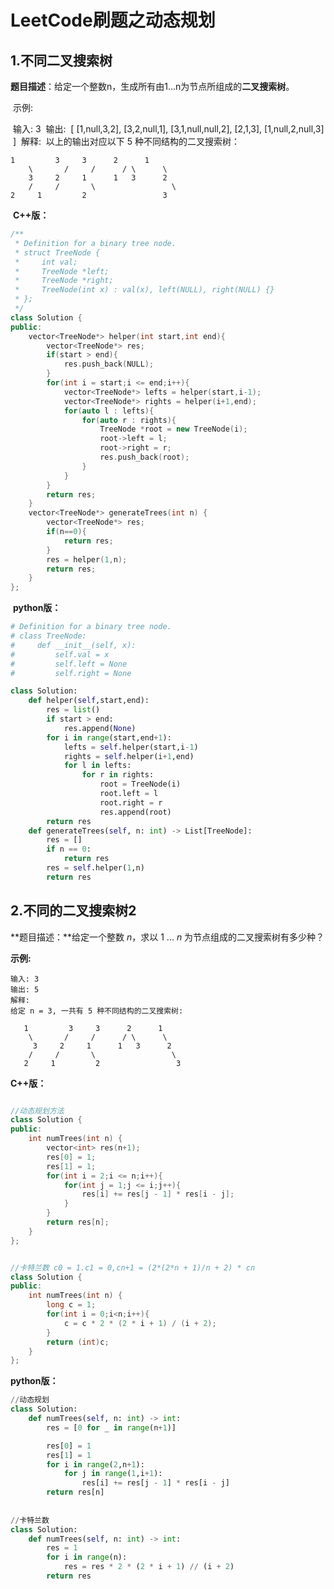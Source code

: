 # LeetCode刷题之动态规划

## 1.不同二叉搜索树

   **题目描述**：给定一个整数n，生成所有由1...n为节点所组成的**二叉搜索树**。

​	示例:

​	输入: 3
​	输出:
​	[
  	[1,null,3,2],
  	[3,2,null,1],
  	[3,1,null,null,2],
  	[2,1,3],
  	[1,null,2,null,3]
​	]
​	解释:
​	以上的输出对应以下 5 种不同结构的二叉搜索树：

   	1         3     3      2      1
    	\       /     /      / \      \
     	3     2     1      1   3      2
    	/     /       \                 \
   	2     1         2                 3



​	**C++版：**

```cpp
/**
 * Definition for a binary tree node.
 * struct TreeNode {
 *     int val;
 *     TreeNode *left;
 *     TreeNode *right;
 *     TreeNode(int x) : val(x), left(NULL), right(NULL) {}
 * };
 */
class Solution {
public:
    vector<TreeNode*> helper(int start,int end){
        vector<TreeNode*> res;
        if(start > end){
            res.push_back(NULL);
        }
        for(int i = start;i <= end;i++){
            vector<TreeNode*> lefts = helper(start,i-1);
            vector<TreeNode*> rights = helper(i+1,end);
            for(auto l : lefts){
                for(auto r : rights){
                    TreeNode *root = new TreeNode(i);
                    root->left = l;
                    root->right = r;
                    res.push_back(root);
                }
            }
        }
        return res;
    }
    vector<TreeNode*> generateTrees(int n) {
        vector<TreeNode*> res;
        if(n==0){
            return res;
        }
        res = helper(1,n);
        return res;
    }
};
```

​	**python版：**

```python
# Definition for a binary tree node.
# class TreeNode:
#     def __init__(self, x):
#         self.val = x
#         self.left = None
#         self.right = None

class Solution:
    def helper(self,start,end):
        res = list()
        if start > end:
            res.append(None)
        for i in range(start,end+1):
            lefts = self.helper(start,i-1)
            rights = self.helper(i+1,end)
            for l in lefts:
                for r in rights:
                    root = TreeNode(i)
                    root.left = l
                    root.right = r
                    res.append(root)
        return res
    def generateTrees(self, n: int) -> List[TreeNode]:
        res = []
        if n == 0:
            return res
        res = self.helper(1,n)
        return res
```

## 2.不同的二叉搜索树2

**题目描述：**给定一个整数 *n*，求以 1 ... *n* 为节点组成的二叉搜索树有多少种？

**示例:**

```
输入: 3
输出: 5
解释:
给定 n = 3, 一共有 5 种不同结构的二叉搜索树:

   1         3     3      2      1
    \       /     /      / \      \
     3     2     1      1   3      2
    /     /       \                 \
   2     1         2                 3
```

**C++版：**

```cpp

//动态规划方法
class Solution {
public:
    int numTrees(int n) {
        vector<int> res(n+1);
        res[0] = 1;
        res[1] = 1;
        for(int i = 2;i <= n;i++){
            for(int j = 1;j <= i;j++){
                res[i] += res[j - 1] * res[i - j];
            }
        }
        return res[n];
    }
};


//卡特兰数 c0 = 1.c1 = 0,cn+1 = (2*(2*n + 1)/n + 2) * cn
class Solution {
public:
    int numTrees(int n) {
        long c = 1;
        for(int i = 0;i<n;i++){
            c = c * 2 * (2 * i + 1) / (i + 2);
        }
        return (int)c;
    }
};
```

**python版：**

```python
//动态规划
class Solution:
    def numTrees(self, n: int) -> int:
        res = [0 for _ in range(n+1)]

        res[0] = 1
        res[1] = 1
        for i in range(2,n+1):
            for j in range(1,i+1):
                res[i] += res[j - 1] * res[i - j]
        return res[n]
    
    
//卡特兰数
class Solution:
    def numTrees(self, n: int) -> int:
        res = 1
        for i in range(n):
            res = res * 2 * (2 * i + 1) // (i + 2)
        return res
```

